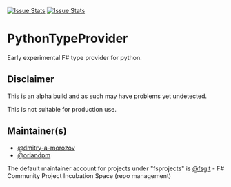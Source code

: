 [![Issue Stats](http://issuestats.com/github/fsprojects/FSharp.Interop.PythonProvider/badge/issue)](http://issuestats.com/github/fsprojects/FSharp.Interop.PythonProvider)
[![Issue Stats](http://issuestats.com/github/fsprojects/FSharp.Interop.PythonProvider/badge/pr)](http://issuestats.com/github/fsprojects/FSharp.Interop.PythonProvider)

PythonTypeProvider
==================

Early experimental F# type provider for python.

## Disclaimer

This is an alpha build and as such may have problems yet undetected. 

This is not suitable for production use.  

## Maintainer(s)

- [@dmitry-a-morozov](https://github.com/dmitry-a-morozov)
- [@orlandpm](https://github.com/orlandpm)

The default maintainer account for projects under "fsprojects" is [@fsgit](https://github.com/fsgit) - F# Community Project Incubation Space (repo management)
